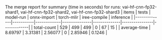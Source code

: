 The merge report for summary (time in seconds) for runs: vai-hf-cnn-fp32-shard1, vai-hf-cnn-fp32-shard2, vai-hf-cnn-fp32-shard3
| items        |     tests |   model-run |   onnx-import |   torch-mlir |   iree-compile |   inference |
|--------------|-----------|-------------|---------------|--------------|----------------|-------------|
| total-count  | 529       |   499       |     499       |            0 |       67       |     15      |
| average-time |   8.69797 |     3.31381 |       2.56077 |            0 |        2.85946 |      0.1246 |
